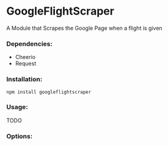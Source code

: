 # GoogleFlightScraper
A Module that Scrapes the Google Page when a flight is given

### Dependencies:
- Cheerio
- Request

### Installation:

`npm install googleflightscraper`

### Usage:

TODO

### Options:
